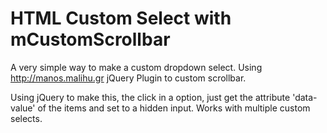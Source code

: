 # HTML Custom Select with mCustomScrollbar
A very simple way to make a custom dropdown select. Using http://manos.malihu.gr jQuery Plugin to custom scrollbar.

Using jQuery to make this, the click in a option, just get the attribute 'data-value' of the items and set to a hidden input. Works with multiple custom selects.